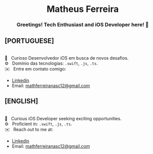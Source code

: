 <h1 align="center">Matheus Ferreira</h1>

<h3 align="center">Greetings! Tech Enthusiast and iOS Developer here! 👋</h3>

## [PORTUGUESE]

<br/> 💬 &nbsp; Curioso Desenvolvedor iOS em busca de novos desafios.
<br/> ⚙️ &nbsp; Domínio das tecnologias: `.swift`, `.js`, `.ts`.
<br/> ✉️ &nbsp; Entre em contato comigo:
   - [Linkedin](https://www.linkedin.com/in/matheuszx)
   - Email: mathferreiranasc12@gmail.com

## [ENGLISH]

<br/> 💬 &nbsp; Curious iOS Developer seeking exciting opportunities.
<br/> ⚙️ &nbsp; Proficient in: `.swift`, `.js`, `.ts`.
<br/> ✉️ &nbsp; Reach out to me at:
   - [Linkedin](https://www.linkedin.com/in/matheuszx)
   - Email: mathferreiranasc12@gmail.com
